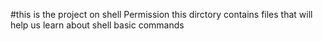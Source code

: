 #this is the project on shell Permission
this dirctory contains files that will help us learn about shell basic commands

